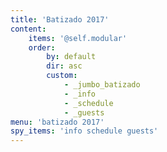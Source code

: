 ```yaml
---
title: 'Batizado 2017'
content:
    items: '@self.modular'
    order:
        by: default
        dir: asc
        custom:
            - _jumbo_batizado
            - _info
            - _schedule
            - _guests
menu: 'batizado 2017'
spy_items: 'info schedule guests'
---
```

